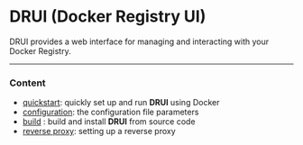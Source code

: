 # DRUI (Docker Registry UI)

DRUI provides a web interface for managing and interacting with your
Docker Registry.

---

### Content

- [quickstart](quickstart.md): quickly set up and run **DRUI** using Docker
- [configuration](configuration.md): the configuration file parameters
- [build](build.md) : build and install **DRUI** from source code
- [reverse proxy](reverse_proxy.md): setting up a reverse proxy
